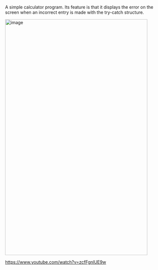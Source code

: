 A simple calculator program. Its feature is that it displays the error on the screen when an incorrect entry is made with the try-catch structure.

<img width="462" height="766" alt="image" src="https://github.com/user-attachments/assets/909e9164-b972-42b1-bf7a-1f048ca66117" />

https://www.youtube.com/watch?v=zcfFgnlUE9w
